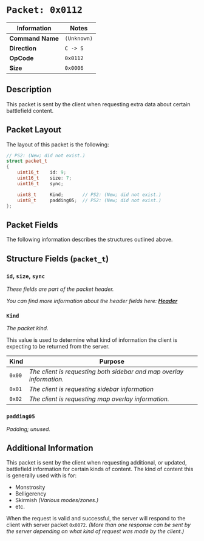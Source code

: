 # `Packet: 0x0112`

| Information               | Notes |
|---                        |---    |
| **Command Name**          | `(Unknown)` |
| **Direction**             | `C -> S` |
| **OpCode**                | `0x0112` |
| **Size**                  | `0x0006` |

## Description

This packet is sent by the client when requesting extra data about certain battlefield content.

## Packet Layout

The layout of this packet is the following:

```cpp
// PS2: (New; did not exist.)
struct packet_t
{
    uint16_t    id: 9;
    uint16_t    size: 7;
    uint16_t    sync;

    uint8_t     Kind;       // PS2: (New; did not exist.)
    uint8_t     padding05;  // PS2: (New; did not exist.)
};
```

## Packet Fields

The following information describes the structures outlined above.

## Structure Fields (`packet_t`)

### `id`, `size`, `sync`

_These fields are part of the packet header._

_You can find more information about the header fields here: [**Header**](/world/HEADER.md)_

### `Kind`

_The packet kind._

This value is used to determine what kind of information the client is expecting to be returned from the server.

| Kind | Purpose |
| --- | --- |
| `0x00` | _The client is requesting both sidebar and map overlay information._ |
| `0x01` | _The client is requesting sidebar information_ |
| `0x02` | _The client is requesting map overlay information._ |

### `padding05`

_Padding; unused._

## Additional Information

This packet is sent by the client when requesting additional, or updated, battlefield information for certain kinds of content. The kind of content this is generally used with is for:

  - Monstrosity
  - Belligerency
  - Skirmish _(Various modes/zones.)_
  - etc.

When the request is valid and successful, the server will respond to the client with server packet `0x0072`. _(More than one response can be sent by the server depending on what kind of request was made by the client.)_
